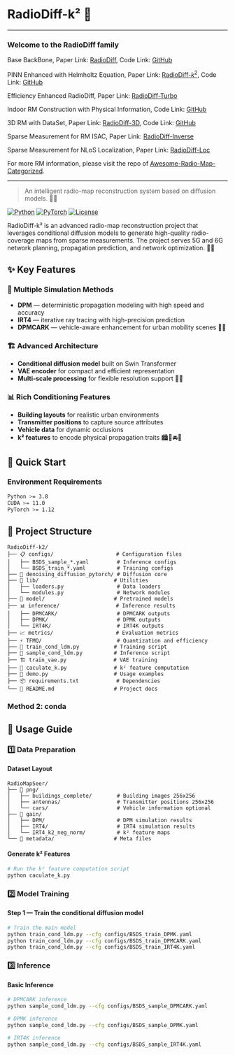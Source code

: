 # RadioDiff-k² 📡

---

### Welcome to the RadioDiff family

Base BackBone, Paper Link: [RadioDiff](https://ieeexplore.ieee.org/document/10764739), Code Link: [GitHub](https://github.com/UNIC-Lab/RadioDiff)

PINN Enhanced with Helmholtz Equation, Paper Link: [RadioDiff-$k^2$](https://arxiv.org/pdf/2504.15623), Code Link: [GitHub](https://github.com/UNIC-Lab/RadioDiff-k)

Efficiency Enhanced RadioDiff, Paper Link: [RadioDiff-Turbo](https://ieeexplore.ieee.org/abstract/document/11152929/)

Indoor RM Construction with Physical Information, Code Link: [GitHub](https://github.com/UNIC-Lab/iRadioDiff)

3D RM with DataSet, Paper Link: [RadioDiff-3D](https://ieeexplore.ieee.org/document/11083758), Code Link: [GitHub](https://github.com/UNIC-Lab/UrbanRadio3D)

Sparse Measurement for RM ISAC, Paper Link: [RadioDiff-Inverse](https://arxiv.org/abs/2504.14298)

Sparse Measurement for NLoS Localization, Paper Link: [RadioDiff-Loc](https://www.arxiv.org/abs/2509.01875)

For more RM information, please visit the repo of [Awesome-Radio-Map-Categorized](https://github.com/UNIC-Lab/Awesome-Radio-Map-Categorized). 

---

> An intelligent radio-map reconstruction system based on diffusion models. 📶✨ 

[![Python](https://img.shields.io/badge/Python-3.8+-blue.svg)](https://python.org)
[![PyTorch](https://img.shields.io/badge/PyTorch-1.12+-red.svg)](https://pytorch.org)
[![License](https://img.shields.io/badge/License-Apache_2.0-green.svg)](LICENSE)

RadioDiff-k² is an advanced radio-map reconstruction project that leverages conditional diffusion models to generate high-quality radio-coverage maps from sparse measurements. The project serves 5G and 6G network planning, propagation prediction, and network optimization. 🚀📡 

## ✨ Key Features

### 🎯 Multiple Simulation Methods

* **DPM** — deterministic propagation modeling with high speed and accuracy
* **IRT4** — iterative ray tracing with high-precision prediction
* **DPMCARK** — vehicle-aware enhancement for urban mobility scenes 🚗📡 

### 🏗️ Advanced Architecture

* **Conditional diffusion model** built on Swin Transformer
* **VAE encoder** for compact and efficient representation
* **Multi-scale processing** for flexible resolution support 🧠🧩 

### 📊 Rich Conditioning Features

* **Building layouts** for realistic urban environments
* **Transmitter positions** to capture source attributes
* **Vehicle data** for dynamic occlusions
* **k² features** to encode physical propagation traits 🏙️📍🚘📐 

## 🚀 Quick Start

### Environment Requirements

```bash
Python >= 3.8
CUDA >= 11.0
PyTorch >= 1.12
```



## 📁 Project Structure

```
RadioDiff-k2/
├── 📋 configs/                    # Configuration files
│   ├── BSDS_sample_*.yaml         # Inference configs
│   └── BSDS_train_*.yaml          # Training configs
├── 🧠 denoising_diffusion_pytorch/ # Diffusion core
├── 🔧 lib/                        # Utilities
│   ├── loaders.py                 # Data loaders
│   └── modules.py                 # Network modules
├── 💾 model/                      # Pretrained models
├── 📊 inference/                  # Inference results
│   ├── DPMCARK/                   # DPMCARK outputs
│   ├── DPMK/                      # DPMK outputs
│   └── IRT4K/                     # IRT4K outputs
├── 📈 metrics/                    # Evaluation metrics
├── ⚡ TFMQ/                        # Quantization and efficiency
├── 🚀 train_cond_ldm.py           # Training script
├── 🔮 sample_cond_ldm.py          # Inference script
├── 🏗️ train_vae.py               # VAE training
├── 🧮 caculate_k.py               # k² feature computation
├── 🎯 demo.py                     # Usage examples
├── 📦 requirements.txt            # Dependencies
└── 📖 README.md                   # Project docs
```



<!--
## 📦 Installation Guide

### Method 1: pip
```bash
# Core dependencies
pip install torch torchvision torchaudio --index-url https://download.pytorch.org/whl/cu118
pip install accelerate torchmetrics scikit-image opencv-python
pip install pyyaml tqdm matplotlib pandas pillow

# Optional tools for monitoring
pip install tensorboard wandb
```
-->

### Method 2: conda

<!--
```bash
# Create environment
conda create -n radiodiff python=3.9
conda activate radiodiff

# Install PyTorch
conda install pytorch torchvision torchaudio pytorch-cuda=11.8 -c pytorch -c nvidia

# Other dependencies
pip install accelerate torchmetrics scikit-image opencv-python pyyaml tqdm matplotlib pandas pillow
```
-->



## 🎯 Usage Guide

### 1️⃣ Data Preparation

#### Dataset Layout

```
RadioMapSeer/
├── 📁 png/
│   ├── buildings_complete/        # Building images 256x256
│   ├── antennas/                  # Transmitter positions 256x256
│   └── cars/                      # Vehicle information optional
├── 📁 gain/
│   ├── DPM/                       # DPM simulation results
│   ├── IRT4/                      # IRT4 simulation results
│   └── IRT4_k2_neg_norm/          # k² feature maps
└── 📁 metadata/                   # Meta files
```



#### Generate k² Features

```bash
# Run the k² feature computation script
python caculate_k.py
```



### 2️⃣ Model Training

#### Step 1 — Train the conditional diffusion model

```bash
# Train the main model
python train_cond_ldm.py --cfg configs/BSDS_train_DPMK.yaml
python train_cond_ldm.py --cfg configs/BSDS_train_DPMCARK.yaml
python train_cond_ldm.py --cfg configs/BSDS_train_IRT4K.yaml
```



### 3️⃣ Inference

#### Basic Inference

```bash
# DPMCARK inference
python sample_cond_ldm.py --cfg configs/BSDS_sample_DPMCARK.yaml

# DPMK inference
python sample_cond_ldm.py --cfg configs/BSDS_sample_DPMK.yaml

# IRT4K inference
python sample_cond_ldm.py --cfg configs/BSDS_sample_IRT4K.yaml
```
